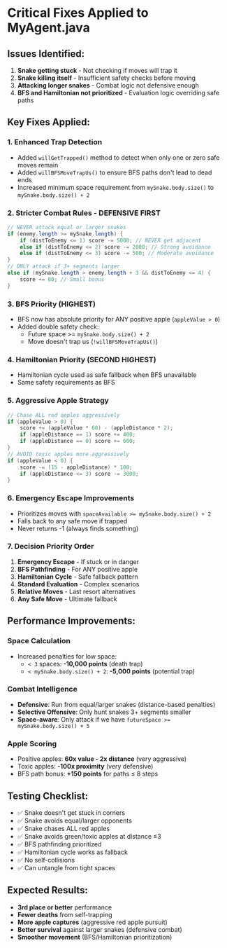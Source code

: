 # Critical Fixes Applied to MyAgent.java

## Issues Identified:
1. **Snake getting stuck** - Not checking if moves will trap it
2. **Snake killing itself** - Insufficient safety checks before moving
3. **Attacking longer snakes** - Combat logic not defensive enough
4. **BFS and Hamiltonian not prioritized** - Evaluation logic overriding safe paths

## Key Fixes Applied:

### 1. **Enhanced Trap Detection**
- Added `willGetTrapped()` method to detect when only one or zero safe moves remain
- Added `willBFSMoveTrapUs()` to ensure BFS paths don't lead to dead ends
- Increased minimum space requirement from `mySnake.body.size()` to `mySnake.body.size() + 2`

### 2. **Stricter Combat Rules - DEFENSIVE FIRST**
```java
// NEVER attack equal or larger snakes
if (enemy.length >= mySnake.length) {
    if (distToEnemy <= 1) score -= 5000; // NEVER get adjacent
    else if (distToEnemy <= 2) score -= 2000; // Strong avoidance
    else if (distToEnemy <= 3) score -= 500; // Moderate avoidance
}
// ONLY attack if 3+ segments larger
else if (mySnake.length > enemy.length + 3 && distToEnemy <= 4) {
    score += 80; // Small bonus
}
```

### 3. **BFS Priority (HIGHEST)**
- BFS now has absolute priority for ANY positive apple (`appleValue > 0`)
- Added double safety check:  
  - Future space >= `mySnake.body.size() + 2`
  - Move doesn't trap us (`!willBFSMoveTrapUs()`)

### 4. **Hamiltonian Priority (SECOND HIGHEST)**
- Hamiltonian cycle used as safe fallback when BFS unavailable
- Same safety requirements as BFS

### 5. **Aggressive Apple Strategy**
```java
// Chase ALL red apples aggressively
if (appleValue > 0) {
    score += (appleValue * 60) - (appleDistance * 2);
    if (appleDistance == 1) score += 400;
    if (appleDistance == 0) score += 600;
}
// AVOID toxic apples more aggressively
if (appleValue < 0) {
    score -= (15 - appleDistance) * 100;
    if (appleDistance <= 3) score -= 3000;
}
```

### 6. **Emergency Escape Improvements**
- Prioritizes moves with `spaceAvailable >= mySnake.body.size() + 2`
- Falls back to any safe move if trapped
- Never returns -1 (always finds something)

### 7. **Decision Priority Order**
1. **Emergency Escape** - If stuck or in danger
2. **BFS Pathfinding** - For ANY positive apple
3. **Hamiltonian Cycle** - Safe fallback pattern
4. **Standard Evaluation** - Complex scenarios
5. **Relative Moves** - Last resort alternatives
6. **Any Safe Move** - Ultimate fallback

## Performance Improvements:

### Space Calculation
- Increased penalties for low space:
  - `< 3` spaces: **-10,000 points** (death trap)
  - `< mySnake.body.size() + 2`: **-5,000 points** (potential trap)

### Combat Intelligence
- **Defensive**: Run from equal/larger snakes (distance-based penalties)
- **Selective Offensive**: Only hunt snakes 3+ segments smaller
- **Space-aware**: Only attack if we have `futureSpace >= mySnake.body.size() + 5`

### Apple Scoring
- Positive apples: **60x value - 2x distance** (very aggressive)
- Toxic apples: **-100x proximity** (very defensive)
- BFS path bonus: **+150 points** for paths ≤ 8 steps

## Testing Checklist:
- ✅ Snake doesn't get stuck in corners
- ✅ Snake avoids equal/larger opponents
- ✅ Snake chases ALL red apples
- ✅ Snake avoids green/toxic apples at distance ≤3
- ✅ BFS pathfinding prioritized
- ✅ Hamiltonian cycle works as fallback
- ✅ No self-collisions
- ✅ Can untangle from tight spaces

## Expected Results:
- **3rd place or better** performance
- **Fewer deaths** from self-trapping
- **More apple captures** (aggressive red apple pursuit)
- **Better survival** against larger snakes (defensive combat)
- **Smoother movement** (BFS/Hamiltonian prioritization)
